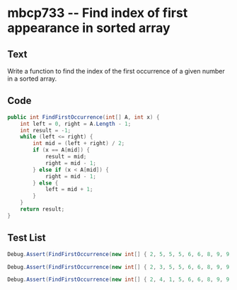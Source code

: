 # mbcp733 -- Find index of first appearance in sorted array

## Text

Write a function to find the index of the first occurrence of a given number in a sorted array.

## Code

```csharp
public int FindFirstOccurrence(int[] A, int x) {
    int left = 0, right = A.Length - 1;
    int result = -1;
    while (left <= right) {
        int mid = (left + right) / 2;
        if (x == A[mid]) {
            result = mid;
            right = mid - 1;
        } else if (x < A[mid]) {
            right = mid - 1;
        } else {
            left = mid + 1;
        }
    }
    return result;
}
```

## Test List

```csharp
Debug.Assert(FindFirstOccurrence(new int[] { 2, 5, 5, 5, 6, 6, 8, 9, 9, 9 }, 5) == 1);
```

```csharp
Debug.Assert(FindFirstOccurrence(new int[] { 2, 3, 5, 5, 6, 6, 8, 9, 9, 9 }, 5) == 2);
```

```csharp
Debug.Assert(FindFirstOccurrence(new int[] { 2, 4, 1, 5, 6, 6, 8, 9, 9, 9 }, 6) == 4);
```
